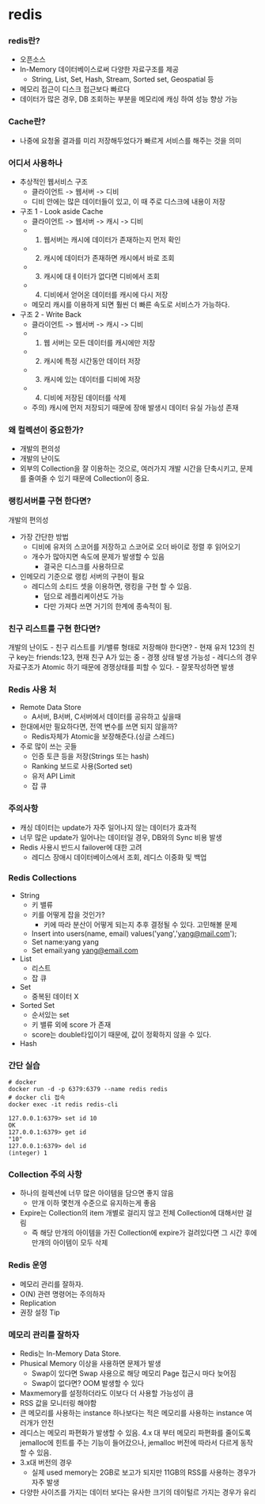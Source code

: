 # redis
### redis란?
- 오픈소스
- In-Memory 데이터베이스로써 다양한 자료구조를 제공
    - String, List, Set, Hash, Stream, Sorted set, Geospatial 등
- 메모리 접근이 디스크 접근보다 빠르다
- 데이터가 많은 경우, DB 조회하는 부분을 메모리에 캐싱 하여 성능 향상 가능

### Cache란?
- 나중에 요청올 결과를 미리 저장해두었다가 빠르게 서비스를 해주는 것을 의미

### 어디서 사용하나
- 추상적인 웹서비스 구조
    - 클라이언트 -> 웹서버 -> 디비
    - 디비 안에는 많은 데이터들이 있고, 이 때 주로 디스크에 내용이 저장
- 구조 1 - Look aside Cache
    - 클라이언트 -> 웹서버 -> 캐시 -> 디비
    - 1. 웹서버는 캐시에 데이터가 존재하는지 먼저  확인
    - 2. 캐시에 데이터가 존재하면 캐시에서 바로 조회
    - 3. 캐시에 대ㅔ이터가 없다면 디비에서 조회
    - 4. 디비에서 얻어온 데이터를 캐시에 다시 저장
    - 메모리 캐시를 이용하게 되면 훨씬 더 빠른 속도로 서비스가 가능하다.
- 구조 2 - Write Back
    - 클라이언트 -> 웹서버 -> 캐시 -> 디비
    - 1. 웹 서버는 모든 데이터를 캐시에만 저장
    - 2. 캐시에 특정 시간동안 데이터 저장
    - 3. 캐시에 있는 데이터를 디비에 저장
    - 4. 디비에 저장된 데이터를 삭제
    - 주의) 캐시에 먼저 저장되기 때문에 장애 발생시 데이터 유실 가능성 존재

### 왜 컬렉션이 중요한가?
- 개발의 편의성
- 개발의 난이도
- 외부의 Collection을 잘 이용하는 것으로, 여러가지 개발 시간을 단축시키고, 문제를 줄여줄 수 있기 때문에 Collection이 중요.

### 랭킹서버를 구현 한다면?
개발의 편의성
- 가장 간단한 방법
    - 디비에 유저의 스코어를 저장하고 스코어로 오더 바이로 정렬 후 읽어오기
    - 개수가 많아지면 속도에 문제가 발생할 수 있음
        - 결국은 디스크를 사용하므로
- 인메모리 기준으로 랭킹 서버의 구현이 필요
    - 레디스의 소티드 셋을 이용하면, 랭킹을 구현 할 수 있음.
        - 덤으로 레플리케이션도 가능
        - 다만 가져다 쓰면 거기의 한계에 종속적이 됨. 
### 친구 리스트를 구현 한다면?
개발의 난이도
    - 친구 리스트를 키/밸류 형태로 저장해야 한다면?
        - 현재 유저 123의 친구 key는 friends:123, 현재 친구 A가 있는 중
        - 경쟁 상태 발생 가능성
    - 레디스의 경우 자료구조가 Atomic 하기 때문에 경쟁상태를 피할 수 있다.
        - 잘못작성하면 발생
    
### Redis 사용 처
- Remote Data Store
    - A서버, B서버, C서버에서 데이터를 공유하고 싶을때
- 한대에서만 필요하다면, 전역 변수를 쓰면 되지 않을까?
    - Redis자체가 Atomic을 보장해준다.(싱글 스레드)
- 주로 많이 쓰는 곳들
    - 인증 토큰 등을 저장(Strings 또는 hash)
    - Ranking 보드로 사용(Sorted set)
    - 유저 API Limit
    - 잡 큐

### 주의사항
- 캐싱 데이터는 update가 자주 일어나지 않는 데이터가 효과적
- 너무 많은 update가 일어나는 데이터일 경우, DB와의 Sync 비용 발생
- Redis 사용시 반드시 failover에 대한 고려
    - 레디스 장애시 데이터베이스에서 조회, 레디스 이중화 및 백업

### Redis Collections
- String
    - 키 밸류
    - 키를 어떻게 잡을 것인가?
        - 키에 따라 분산이 어떻게 되는지 추후 결정될 수 있다. 고민해볼 문제
    - Insert into users(name, email) values('yang','yang@mail.com');
    - Set name:yang yang
    - Set email:yang yang@email.com
- List
    - 리스트
    - 잡 큐
- Set
    - 중복된 데이터 X
- Sorted Set
    - 순서있는 set
    - 키 밸류 외에 score 가 존재 
    - score는 double타입이기 때문에, 값이 정확하지 않을 수 있다.
- Hash

### 간단 실습
```shell
# docker
docker run -d -p 6379:6379 --name redis redis
# docker cli 접속
docker exec -it redis redis-cli

127.0.0.1:6379> set id 10
OK
127.0.0.1:6379> get id
"10"
127.0.0.1:6379> del id
(integer) 1
```

### Collection 주의 사항
- 하나의 컬렉션에 너무 많은 아이템을 담으면 좋지 않음
    - 만개 이하 몇천개 수준으로 유지하는게 좋음
- Expire는 Collection의 item 개별로 걸리지 않고 전체 Collection에 대해서만 걸림
    - 즉 해당 만개의 아이템을 가진 Collection에 expire가 걸려있다면 그 시간 후에 만개의 아이템이 모두 삭제

### Redis 운영
- 메모리 관리를 잘하자.
- O(N) 관련 명령어는 주의하자
- Replication
- 권장 설정 Tip

### 메모리 관리를 잘하자
- Redis는 In-Memory Data Store.
- Phusical Memory 이상을 사용하면 문제가 발생
    - Swap이 있다면 Swap 사용으로 해당 메모리 Page 접근시 마다 늦어짐
    - Swap이 없다면? OOM 발생할 수 있다
- Maxmemory를 설정하더라도 이보다 더 사용할 가능성이 큼
- RSS 값을 모니터링 해야함
- 큰 메모리를 사용하는 instance 하나보다는 적은 메모리를 사용하는 instance 여러개가 안전
- 레디스는 메모리 파편화가 발생할 수 있음. 4.x 대 부터 메모리 파편화를 줄이도록 jemalloc에 힌트를 주는 기능이 들어갔으나, jemalloc 버전에 따라서 다르게 동작할 수 있음.
- 3.x대 버전의 경우
    - 실제 used memory는 2GB로 보고가 되지만 11GB의 RSS를 사용하는 경우가 자주 발생
- 다양한 사이즈를 가지는 데이터 보다는 유사한 크기의 데이털르 가지는 경우가 유리